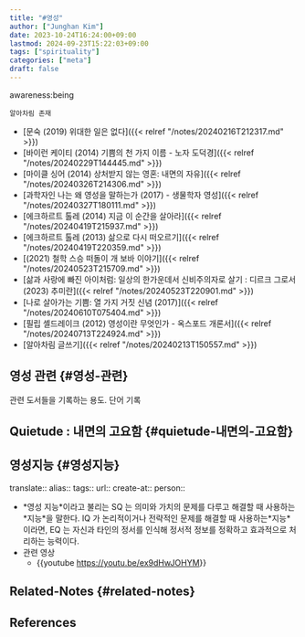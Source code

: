 ```yaml
---
title: "#영성"
author: ["Junghan Kim"]
date: 2023-10-24T16:24:00+09:00
lastmod: 2024-09-23T15:22:03+09:00
tags: ["spirituality"]
categories: ["meta"]
draft: false
---
```


awareness:being

```text
알아차림 존재
```

-   [문숙 (2019) 위대한 일은 없다]({{< relref "/notes/20240216T212317.md" >}})
-   [바이런 케이티 (2014) 기쁨의 천 가지 이름 - 노자 도덕경]({{< relref "/notes/20240229T144445.md" >}})
-   [마이클 싱어 (2014) 상처받지 않는 영혼: 내면의 자유]({{< relref "/notes/20240326T214306.md" >}})
-   [과학자인 나는 왜 영성을 말하는가 (2017) - 생물학자 영성]({{< relref "/notes/20240327T180111.md" >}})
-   [에크하르트 톨레 (2014) 지금 이 순간을 살아라]({{< relref "/notes/20240419T215937.md" >}})
-   [에크하르트 톨레 (2013) 삶으로 다시 떠오르기]({{< relref "/notes/20240419T220359.md" >}})
-   [(2021) 철학 스승 떠돌이 개 보바 이야기]({{< relref "/notes/20240523T215709.md" >}})
-   [삶과 사랑에 빠진 아이처럼: 일상의 한가운데서 신비주의자로 살기 : 디르크 그로서 (2023) 추미란]({{< relref "/notes/20240523T220901.md" >}})
-   [나로 살아가는 기쁨: 열 가지 거짓 신념 (2017)]({{< relref "/notes/20240610T075404.md" >}})
-   [필립 셸드레이크 (2012) 영성이란 무엇인가 - 옥스포드 개론서]({{< relref "/notes/20240713T224924.md" >}})
-   [알아차림 글쓰기]({{< relref "/notes/20240213T150557.md" >}})


## 영성 관련 {#영성-관련}



관련 도서들을 기록하는 용도. 단어 기록


## Quietude : 내면의 고요함 {#quietude-내면의-고요함}


## 영성지능 {#영성지능}

translate:: alias:: tags:: url:: create-at:: person::

-   \*영성 지능\*이라고 불리는 SQ 는 의미와 가치의 문제를 다루고 해결할 때 사용하는\*지능\*을 말한다. IQ 가 논리적이거나 전략적인 문제를 해결할 때 사용하는\*지능\*이라면, EQ 는 자신과 타인의 정서를 인식해 정서적 정보를 정확하고 효과적으로 처리하는 능력이다.
-   관련 영상
    -   {{youtube <https://youtu.be/ex9dHwJOHYM>}}


## Related-Notes {#related-notes}

## References

<style>.csl-entry{text-indent: -1.5em; margin-left: 1.5em;}</style><div class="csl-bib-body">
</div>
